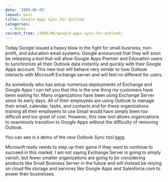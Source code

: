 ```yaml
---
date: '2009-06-09'
layout: post
title: Google Apps Sync for Outlook
categories:
  - Notes
reirect_from: /2009/06/google-apps-sync-for-outlook/
---
```


Today Google issued a heavy blow in the fight for small business, non-profit, and education email systems. Google announced that they will soon be releasing a tool that will allow Google Apps Premier and Education users to synchronize all their Outlook data instantly and quickly with their Google Apps account. This new tool will behave very similar to how Outlook interacts with Microsoft Exchange server and will feel no different for users.

As somebody who has setup numerous deployments of Exchange and Google Apps I can tell you that this is the one thing my customers have been waiting for. Many organizations have been using Exchange Server since its early days. All of their employees are using Outlook to manage their email, calendar, tasks, and contacts and for these organizations training all their employees to use Gmail would have simply been too difficult and too great of cost. However, this new tool allows organizations to seamlessly transition to Google Apps without the difficulty of removing Outlook.

You can see is a demo of the new Outlook Sync tool [here](http://www.youtube.com/watch?v=KQcwW9hNRMk).

Microsoft really needs to step up their game if they want to continue to succeed in this market. I am not saying Exchange Server is going to simply vanish, but fewer smaller organizations are going to be considering products like Small Business Server in the future and will instead be relying on cloud file storage and services like Google Apps and Salesforce.com to power their businesses.

